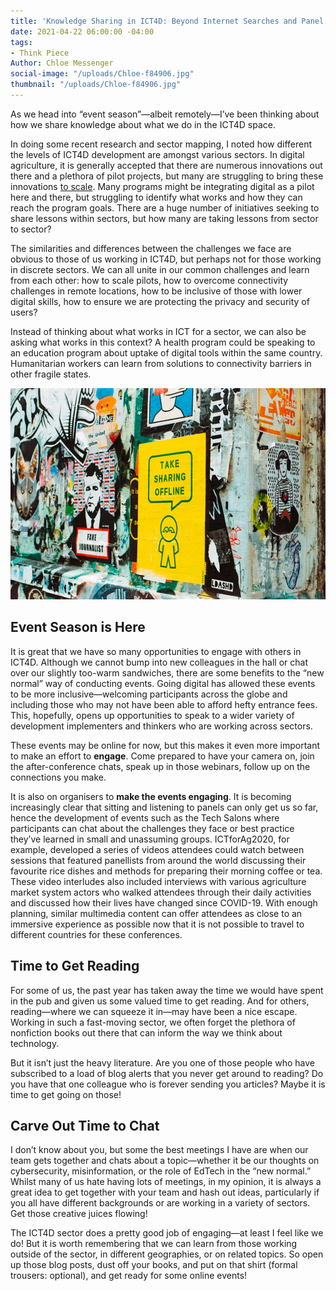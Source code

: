 ```yaml
---
title: 'Knowledge Sharing in ICT4D: Beyond Internet Searches and Panel Events'
date: 2021-04-22 06:00:00 -04:00
tags:
- Think Piece
Author: Chloe Messenger
social-image: "/uploads/Chloe-f84906.jpg"
thumbnail: "/uploads/Chloe-f84906.jpg"
---
```


As we head into “event season”—albeit remotely—I’ve been thinking about how we share knowledge about what we do in the ICT4D space.

In doing some recent research and sector mapping, I noted how different the levels of ICT4D development are amongst various sectors. In digital agriculture, it is generally accepted that there are numerous innovations out there and a plethora of pilot projects, but many are struggling to bring these innovations [to scale](https://www.cta.int/en/digitalisation-agriculture-africa). Many programs might be integrating digital as a pilot here and there, but struggling to identify what works and how they can reach the program goals. There are a huge number of initiatives seeking to share lessons within sectors, but how many are taking lessons from sector to sector?

<!--more-->

The similarities and differences between the challenges we face are obvious to those of us working in ICT4D, but perhaps not for those working in discrete sectors. We can all unite in our common challenges and learn from each other: how to scale pilots, how to overcome connectivity challenges in remote locations, how to be inclusive of those with lower digital skills, how to ensure we are protecting the privacy and security of users?

Instead of thinking about what works in ICT for a sector, we can also be asking what works in this context? A health program could be speaking to an education program about uptake of digital tools within the same country. Humanitarian workers can learn from solutions to connectivity barriers in other fragile states.

![Chloe-f84906.jpg](/uploads/Chloe-f84906.jpg)

## Event Season is Here

It is great that we have so many opportunities to engage with others in ICT4D. Although we cannot bump into new colleagues in the hall or chat over our slightly too-warm sandwiches, there are some benefits to the “new normal” way of conducting events. Going digital has allowed these events to be more inclusive—welcoming participants across the globe and including those who may not have been able to afford hefty entrance fees. This, hopefully, opens up opportunities to speak to a wider variety of development implementers and thinkers who are working across sectors.

These events may be online for now, but this makes it even more important to make an effort to **engage**. Come prepared to have your camera on, join the after-conference chats, speak up in those webinars, follow up on the connections you make.

It is also on organisers to **make the events engaging**. It is becoming increasingly clear that sitting and listening to panels can only get us so far, hence the development of events such as the Tech Salons where participants can chat about the challenges they face or best practice they’ve learned in small and unassuming groups. ICTforAg2020, for example, developed a series of videos attendees could watch between sessions that featured panellists from around the world discussing their favourite rice dishes and methods for preparing their morning coffee or tea. These video interludes also included interviews with various agriculture market system actors who walked attendees through their daily activities and discussed how their lives have changed since COVID-19. With enough planning, similar multimedia content can offer attendees as close to an immersive experience as possible now that it is not possible to travel to different countries for these conferences.

## Time to Get Reading

For some of us, the past year has taken away the time we would have spent in the pub and given us some valued time to get reading. And for others, reading—where we can squeeze it in—may have been a nice escape. Working in such a fast-moving sector, we often forget the plethora of nonfiction books out there that can inform the way we think about technology.

But it isn’t just the heavy literature. Are you one of those people who have subscribed to a load of blog alerts that you never get around to reading? Do you have that one colleague who is forever sending you articles? Maybe it is time to get going on those!

## Carve Out Time to Chat

I don’t know about you, but some the best meetings I have are when our team gets together and chats about a topic—whether it be our thoughts on cybersecurity, misinformation, or the role of EdTech in the “new normal.” Whilst many of us hate having lots of meetings, in my opinion, it is always a great idea to get together with your team and hash out ideas, particularly if you all have different backgrounds or are working in a variety of sectors. Get those creative juices flowing!

The ICT4D sector does a pretty good job of engaging—at least I feel like we do! But it is worth remembering that we can learn from those working outside of the sector, in different geographies, or on related topics. So open up those blog posts, dust off your books, and put on that shirt (formal trousers: optional), and get ready for some online events!